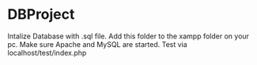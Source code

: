 # DBProject
Intalize Database with .sql file.
Add this folder to the xampp folder on your pc. Make sure Apache and MySQL are started. Test via localhost/test/index.php
